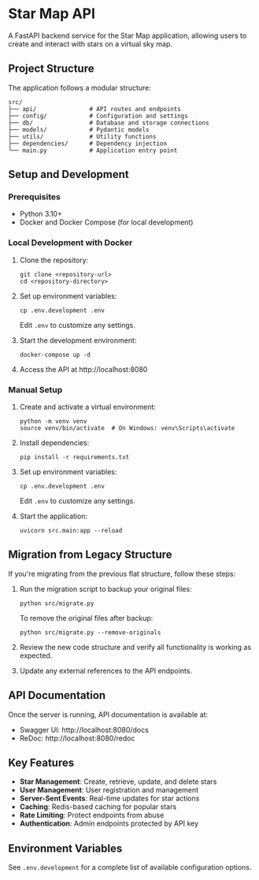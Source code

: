 # Star Map API

A FastAPI backend service for the Star Map application, allowing users to create and interact with stars on a virtual sky map.

## Project Structure

The application follows a modular structure:

```
src/
├── api/               # API routes and endpoints
├── config/            # Configuration and settings
├── db/                # Database and storage connections
├── models/            # Pydantic models
├── utils/             # Utility functions
├── dependencies/      # Dependency injection
└── main.py            # Application entry point
```

## Setup and Development

### Prerequisites

- Python 3.10+
- Docker and Docker Compose (for local development)

### Local Development with Docker

1. Clone the repository:
   ```
   git clone <repository-url>
   cd <repository-directory>
   ```

2. Set up environment variables:
   ```
   cp .env.development .env
   ```
   Edit `.env` to customize any settings.

3. Start the development environment:
   ```
   docker-compose up -d
   ```

4. Access the API at http://localhost:8080

### Manual Setup

1. Create and activate a virtual environment:
   ```
   python -m venv venv
   source venv/bin/activate  # On Windows: venv\Scripts\activate
   ```

2. Install dependencies:
   ```
   pip install -r requirements.txt
   ```

3. Set up environment variables:
   ```
   cp .env.development .env
   ```
   Edit `.env` to customize any settings.

4. Start the application:
   ```
   uvicorn src.main:app --reload
   ```

## Migration from Legacy Structure

If you're migrating from the previous flat structure, follow these steps:

1. Run the migration script to backup your original files:
   ```
   python src/migrate.py
   ```
   
   To remove the original files after backup:
   ```
   python src/migrate.py --remove-originals
   ```

2. Review the new code structure and verify all functionality is working as expected.

3. Update any external references to the API endpoints.

## API Documentation

Once the server is running, API documentation is available at:
- Swagger UI: http://localhost:8080/docs
- ReDoc: http://localhost:8080/redoc

## Key Features

- **Star Management**: Create, retrieve, update, and delete stars
- **User Management**: User registration and management
- **Server-Sent Events**: Real-time updates for star actions
- **Caching**: Redis-based caching for popular stars
- **Rate Limiting**: Protect endpoints from abuse
- **Authentication**: Admin endpoints protected by API key

## Environment Variables

See `.env.development` for a complete list of available configuration options.
